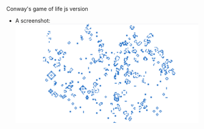 Conway's game of life js version

- A screenshot:
![image](https://github.com/soouup/life-game/blob/master/ss.png)
